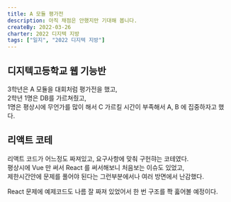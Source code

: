 ```yaml
---
title: A 모듈 평가전
description: 아직 채점은 안했지만 기대해 봅니다.
createBy: 2022-03-26
charter: 2022 디지텍 지방
tags: ["일지", "2022 디지텍 지방"]
---
```


## 디지텍고등학교 웹 기능반

3학년은 A 모듈을 대회처럼 평가전을 했고,  
2학년 1명은 DB를 가르쳐줬고,  
1명은 평상시에 무언가를 많이 해서 C 가르킬 시간이 부족해서 A, B 에 집중하자고 했다.

## 리액트 코테

리액트 코드가 어느정도 짜져있고, 요구사항에 맞춰 구헌햐는 코테였다.  
평상시에 Vue 만 써서 React 를 써서해보니 처음보는 이슈도 있었고,  
제한시간안에 문제를 풀어야 된다는 그런부분에서나 여러 방면에서 난감했다.

React 문제에 예제코드도 나름 잘 짜져 있었어서 한 번 구조를 쫙 훓어볼 예정이다.
